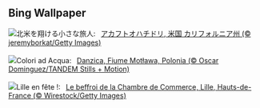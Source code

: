 ## Bing Wallpaper
![](https://www.bing.com/th?id=OHR.RufousHummer_JA-JP7090993703_UHD.jpg&w=1000)北米を翔ける小さな旅人:&nbsp;&ensp;[アカフトオハチドリ, 米国 カリフォルニア州 (© jeremyborkat/Getty Images)](https://www.bing.com/th?id=OHR.RufousHummer_JA-JP7090993703_UHD.jpg)
<br><br/>
![](https://www.bing.com/th?id=OHR.BlueGdansk_IT-IT8980051630_UHD.jpg&w=1000)Colori ad Acqua:&nbsp;&ensp;[Danzica, Fiume Motława, Polonia (© Oscar Dominguez/TANDEM Stills + Motion)](https://www.bing.com/th?id=OHR.BlueGdansk_IT-IT8980051630_UHD.jpg)
<br><br/>
![](https://www.bing.com/th?id=OHR.LilleMarket_FR-FR3271144048_UHD.jpg&w=1000)Lille en fête !:&nbsp;&ensp;[Le beffroi de la Chambre de Commerce, Lille, Hauts-de-France (© Wirestock/Getty Images)](https://www.bing.com/th?id=OHR.LilleMarket_FR-FR3271144048_UHD.jpg)
<br><br/>
